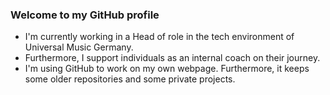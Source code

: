 ### Welcome to my GitHub profile

- I'm currently working in a Head of role in the tech environment of Universal Music Germany. 
- Furthermore, I support individuals as an internal coach on their journey.
- I'm using GitHub to work on my own webpage. Furthermore, it keeps some older repositories and some private projects.

<!--
**stefzki/stefzki** is a ✨ _special_ ✨ repository because its `README.md` (this file) appears on your GitHub profile.

Here are some ideas to get you started:

- 🔭 I’m currently working on ...
- 🌱 I’m currently learning ...
- 👯 I’m looking to collaborate on ...
- 🤔 I’m looking for help with ...
- 💬 Ask me about ...
- 📫 How to reach me: ...
- 😄 Pronouns: ...
- ⚡ Fun fact: ...
-->
